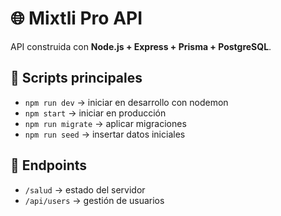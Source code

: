 
# 🌐 Mixtli Pro API

API construida con **Node.js + Express + Prisma + PostgreSQL**.

## 🚀 Scripts principales
- `npm run dev` → iniciar en desarrollo con nodemon
- `npm start` → iniciar en producción
- `npm run migrate` → aplicar migraciones
- `npm run seed` → insertar datos iniciales

## 📌 Endpoints
- `/salud` → estado del servidor
- `/api/users` → gestión de usuarios
